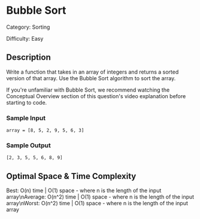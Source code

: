 # Bubble Sort

Category: Sorting

Difficulty: Easy

## Description

Write a function that takes in an array of integers and returns a sorted
version of that array. Use the Bubble Sort algorithm to sort the array.

If you're unfamiliar with Bubble Sort, we recommend watching the Conceptual
Overview section of this question's video explanation before starting to code.


### Sample Input
```
array = [8, 5, 2, 9, 5, 6, 3]
```

### Sample Output
```
[2, 3, 5, 5, 6, 8, 9]
```

## Optimal Space & Time Complexity

Best: O(n) time | O(1) space - where n is the length of the input array\nAverage: O(n^2) time | O(1) space - where n is the length of the input array\nWorst: O(n^2) time | O(1) space - where n is the length of the input array
